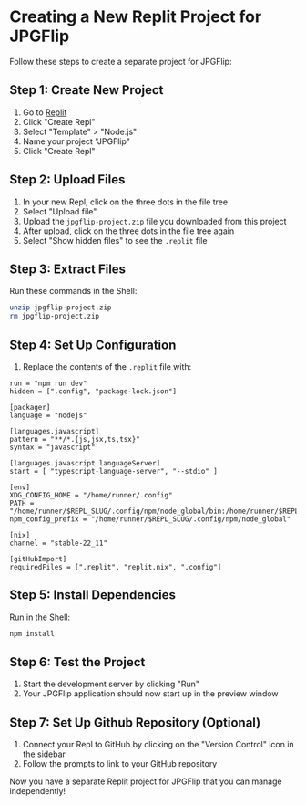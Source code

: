 # Creating a New Replit Project for JPGFlip

Follow these steps to create a separate project for JPGFlip:

## Step 1: Create New Project
1. Go to [Replit](https://replit.com/~)
2. Click "Create Repl"
3. Select "Template" > "Node.js"
4. Name your project "JPGFlip"
5. Click "Create Repl"

## Step 2: Upload Files
1. In your new Repl, click on the three dots in the file tree
2. Select "Upload file"
3. Upload the `jpgflip-project.zip` file you downloaded from this project
4. After upload, click on the three dots in the file tree again
5. Select "Show hidden files" to see the `.replit` file

## Step 3: Extract Files
Run these commands in the Shell:
```bash
unzip jpgflip-project.zip
rm jpgflip-project.zip
```

## Step 4: Set Up Configuration
1. Replace the contents of the `.replit` file with:
```
run = "npm run dev"
hidden = [".config", "package-lock.json"]

[packager]
language = "nodejs"

[languages.javascript]
pattern = "**/*.{js,jsx,ts,tsx}"
syntax = "javascript"

[languages.javascript.languageServer]
start = [ "typescript-language-server", "--stdio" ]

[env]
XDG_CONFIG_HOME = "/home/runner/.config"
PATH = "/home/runner/$REPL_SLUG/.config/npm/node_global/bin:/home/runner/$REPL_SLUG/node_modules/.bin"
npm_config_prefix = "/home/runner/$REPL_SLUG/.config/npm/node_global"

[nix]
channel = "stable-22_11"

[gitHubImport]
requiredFiles = [".replit", "replit.nix", ".config"]
```

## Step 5: Install Dependencies
Run in the Shell:
```bash
npm install
```

## Step 6: Test the Project
1. Start the development server by clicking "Run"
2. Your JPGFlip application should now start up in the preview window

## Step 7: Set Up Github Repository (Optional)
1. Connect your Repl to GitHub by clicking on the "Version Control" icon in the sidebar
2. Follow the prompts to link to your GitHub repository

Now you have a separate Replit project for JPGFlip that you can manage independently!
